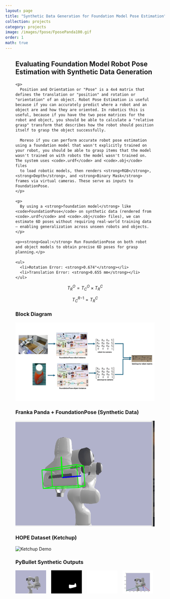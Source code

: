 ```yaml
---
layout: page
title: "Synthetic Data Generation for Foundation Model Pose Estimation"
collection: projects
category: projects
image: /images/fpose/FposePanda100.gif
order: 1
math: true
---
```



<!-- <style>

body {
  background-color: #0e0e0e;
  color: #dcdcdc;
  font-family: 'Inter', sans-serif;
}

.card {
  background: rgba(30, 30, 30, 0.85);
  border-radius: 16px;
  padding: 2rem;
  margin-bottom: 2rem;
  box-shadow: 0 8px 24px rgba(0, 0, 0, 0.6);
  border: 1px solid rgba(255, 255, 255, 0.05);
  backdrop-filter: blur(12px);
}

.card img {
  border-radius: 12px;
  max-width: 100%;
  margin-top: 1rem;
}

h2, h3 {
  color: #ffffff;
  margin-top: 1.5rem;
}

ul {
  padding-left: 1.2rem;
}

code {
  background: #1e1e1e;
  padding: 0.2rem 0.4rem;
  border-radius: 4px;
  color: #87CEFA;
}
</style> -->
<div style="margin: 0 2rem;">
  <div class="card">
    <h2>Evaluating Foundation Model Robot Pose Estimation with Synthetic Data Generation</h2>

    <p>
      Position and Orientation or "Pose" is a 4x4 matrix that defines the translation or "position" and rotation or "orientation" of an object. Robot Pose Estimation is useful because if you can accurately predict where a robot and an object are and how they are oriented. In robotics this is useful, because if you have the two pose matrices for the robot and object, you should be able to calculate a "relative grasp" transform that describes how the robot should position itself to grasp the object successfully. 

      Moreso if you can perform accurate robot pose estimation using a foundation model that wasn't explicitly trained on your robot, you should be able to grasp items that the model wasn't trained on with robots the model wasn't trained on. The system uses <code>.urdf</code> and <code>.obj</code> files 
      to load robotic models, then renders <strong>RGB</strong>, <strong>Depth</strong>, and <strong>Binary Mask</strong> frames via virtual cameras. These serve as inputs to FoundationPose.
    </p>

    <p>
      By using a <strong>foundation model</strong> like <code>FoundationPose</code> on synthetic data (rendered from <code>.urdf</code> and <code>.obj</code> files), we can estimate 6D poses without requiring real-world training data — enabling generalization across unseen robots and objects.
    </p>

    <p><strong>Goal:</strong> Run FoundationPose on both robot and object models to obtain precise 6D poses for grasp planning.</p>

    <ul>
      <li>Rotation Error: <strong>0.674°</strong></li>
      <li>Translation Error: <strong>0.655 mm</strong></li>
    </ul>
  </div>

  $$
  T_R^O = T_C^O \times T_R^C
  $$

  $$
  {T_C^R}^{-1} = T_R^C
  $$



  <div class="card">
    <h3>Block Diagram</h3>
    <img src="/images/fpose/fp_block.JPG" alt="Block Diagram">
  </div>

  <div class="card">
    <h3>Franka Panda + FoundationPose (Synthetic Data)</h3>
    <img src="/images/fpose/FposePanda100.gif" alt="Franka Panda Demo">
  </div>

  <div class="card">
    <h3>HOPE Dataset (Ketchup)</h3>
    <img src="/images/fpose/fp_ketchup.gif" alt="Ketchup Demo">
  </div>

  <div class="card">
    <h3>PyBullet Synthetic Outputs</h3>
    <div style="display: flex; gap: 1rem; flex-wrap: wrap;">
      <img src="/images/fpose/7.png" alt="RGB" style="width: 22%;">
      <img src="/images/fpose/7m.png" alt="Mask" style="width: 22%;">
      <img src="/images/fpose/7d.png" alt="Depth" style="width: 22%;">
      <img src="/images/fpose/7gt.png" alt="GT Pose" style="width: 22%;">
    </div>
  </div>
</div>






<!-- <div class="Project-Header">
  <h2>Evaluating Foundation Model Robot Pose Estimation with Synthetic Data Generation</h2>
</div>

<div class="Introduction">
  <p>
    Position and Orientation or "Pose" is a 4x4 matrix that defines the translation or "position" and rotation or "orientation" of an object. Robot Pose Estimation is useful because if you can accurately predict where a robot and an object are and how they are oriented. In robotics this is useful, because if you have the two pose matrices for the robot and object, you should be able to calculate a "relative grasp" transform that describes how the robot should position itself to grasp the object successfully. 
    
    $$
    T_R^O = T_C^O \times T_R^C
    $$

    $$
    {T_C^R}^{-1} = T_R^C
    $$

    Moreso if you can perform accurate robot pose estimation using a foundation model that wasn't explicitly trained on your robot, you should be able to grasp items that the model wasn't trained on with robots the model wasn't trained on. The system uses <code>.urdf</code> and <code>.obj</code> files 
    to load robotic models, then renders <strong>RGB</strong>, <strong>Depth</strong>, and <strong>Binary Mask</strong> frames via virtual cameras. These serve as inputs to FoundationPose.
  </p>

  <p>
    The pipeline also supports ground truth visualization and mesh conversion (thanks to a script by Stan Birchfield) that converts 
    a <code>.urdf</code> descriptor into a unified <code>.obj</code> mesh.
  </p>

  <p>
    <strong>Goal:</strong> Run FoundationPose instances on both robot and object models to obtain precise 6D poses for grasp planning.
  </p>

  <ul>
    <li>Rotation Angle Error: <strong>0.674°</strong></li>
    <li>Translation Error: <strong>0.655 mm</strong></li>
  </ul>
</div>

---

<h3>🔧 Block Diagram of Proposed Approach</h3>
<div class="img-container">
  <img src="/images/fpose/fp_block.JPG" alt="Block Diagram" class="img-fluid rounded shadow" style="max-width: 80%;">
</div>

---

<h3>🤖 FoundationPose on Franka Panda Synthetic Data</h3>
<div class="img-container">
  <img src="/images/fpose/FposePanda100.gif" alt="Franka Panda Demo" class="img-fluid rounded shadow" style="max-width: 70%;">
</div>

---

<h3>🍅 FoundationPose on HOPE Dataset (Ketchup)</h3>
<div class="img-container">
  <img src="/images/fpose/fp_ketchup.gif" alt="HOPE Ketchup Demo" class="img-fluid rounded shadow" style="max-width: 40%;">
</div>

---

<h3>🧪 Synthetic Data Outputs via PyBullet</h3>
<div class="row">
  <div class="col-sm-3"><img src="/images/fpose/7.png" class="img-thumbnail" alt="rgb"></div>
  <div class="col-sm-3"><img src="/images/fpose/7m.png" class="img-thumbnail" alt="mask"></div>
  <div class="col-sm-3"><img src="/images/fpose/7d.png" class="img-thumbnail" alt="depth"></div>
  <div class="col-sm-3"><img src="/images/fpose/7gt.png" class="img-thumbnail" alt="gt pose"></div>
</div> -->


<!-- 
<p>
  FoundationPose is a Unified foundation model for 6D pose estimation and tracking, 
  Further details can be found in <a href="https://nvlabs.github.io/FoundationPose/" target="_blank">FoundationPose</a>
</p>

<p>
  I developed a synthetic data generation pipeline in Pybullet that processes the world to camera transformations, coordinate space transformations, 
  and calculates the correct ground truth robot pose matrices. The pipeline uses robot (.urdf) and (.obj) files to load the robot or whichever link we want.
  I then setup a virtual camera to take frames (rgb, depth, binary mask) which are all inputs the foundation model, foundationpose, needs to run successfully.
  There is also code for ground truth visualizations and I also modified a script (graciously provided by Stan Birchfield of Nvidia) to 
  transform a (.urdf) robot descriptor file to 1 whole (.obj) mesh file.

  The ultimate goal of the project is to run multiple instances of the foundation model, one on the object to grasp and one on the robot. We then would use
  the corresponding pose matrices to enable precise grasping.
  
  Achieved following competitive errors on robot hand pose estimation
  - Rotation Angle Error of 0.674 degrees
  - Translation Error of 0.655 mm
</p>

<h3>Block Diagram of Proposed Approach</h3>
<div>
  <img src="/images/fp_block.JPG" alt="Block Diagram" style="max-width: 60%; height: auto;">
</div>

<h3>FoundationPose Robot Instance Demo on Franka Panda Synthetic Data</h3>
<div>
  <img src="/images/FposePanda100.gif" alt="FoundationPose robot hand instance" style="max-width: 60%; height: auto;">
</div>

<h3>FoundationPose Object Instance Demo on HOPE Dataset Ketchup</h3>
<div>
  <img src="/images/fp_ketchup.gif" alt="FoundationPose object instance" style="max-width: 40%; height: auto;">
</div>

<h3>Synthetic Robot Pose Data Generation using Pybullet</h3>
<div>
  <img src="/images/7.png" alt="robotgt" style="max-width: 25%; height: auto;">
  <img src="/images/7m.png" alt="handgt" style="max-width: 25%; height: auto;">
  <img src="/images/7d.png" alt="handgt" style="max-width: 25%; height: auto;">
  <img src="/images/7gt.png" alt="handgt" style="max-width: 25%; height: auto;">
</div> -->
